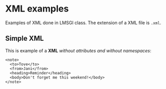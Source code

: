 # XML examples

Examples of XML done in LMSGI class. The extension of a XML file is `.xml`.

## Simple XML

This is example of a **XML** _without attributes and without namespaces_:

```
<note>
  <to>Tove</to>
  <from>Jani</from>
  <heading>Reminder</heading>
  <body>Don't forget me this weekend!</body>
</note>
```
